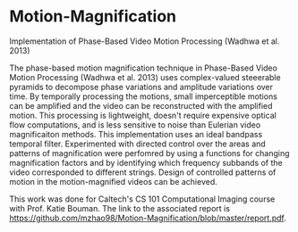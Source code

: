 # Motion-Magnification
Implementation of Phase-Based Video Motion Processing (Wadhwa et al. 2013)

The phase-based motion magnification technique in Phase-Based Video Motion Processing (Wadhwa et al. 2013) uses complex-valued steeerable pyramids to decompose phase variations and amplitude variations over time. By temporally processing the motions, small imperceptible motions can be amplified and the video can be reconstructed with the amplified motion. This processing is lightweight, doesn't require expensive optical flow computations, and is less sensitive to noise than Eulerian video magnificaiton methods. This implementation uses an ideal bandpass temporal filter. Experimented with directed control over the areas and patterns of magnification were perfomred by using a functions for changing magnification factors and by identifying which frequency subbands of the video corresponded to different strings. Design of controlled patterns of motion in the motion-magnified videos can be achieved.

This work was done for Caltech's CS 101 Computational Imaging course with Prof. Katie Bouman. The link to the associated report is https://github.com/mzhao98/Motion-Magnification/blob/master/report.pdf. 
